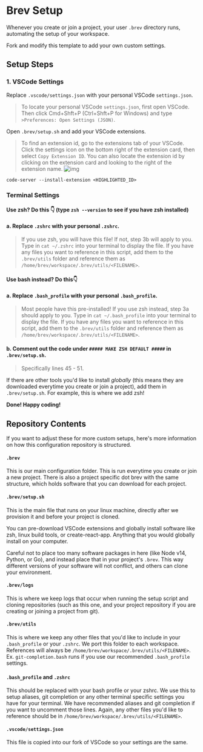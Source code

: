 # Brev Setup

Whenever you create or join a project, your user `.brev` directory runs, automating the setup of your workspace.

Fork and modify this template to add your own custom settings.

## Setup Steps

### 1. VSCode Settings ###

Replace `.vscode/settings.json` with your personal VSCode `settings.json`.
>To locate your personal VSCode `settings.json`, first open VSCode. Then click Cmd+Shft+P (Ctrl+Shft+P for Windows) and type `>Preferences: Open Settings (JSON)`.

Open `.brev/setup.sh` and add your VSCode extensions.
>To find an extension id, go to the extensions tab of your VSCode. Click the settings icon on the bottom right of the extension card, then select `Copy Extension ID`. You can also locate the extension id by clicking on the extension card and looking to the right of the extension name.
![img](https://console.brev.dev/static/media/vscodepackage.9dd68dbc.png)

`code-server --install-extension <HIGHLIGHTED_ID>`         

### Terminal Settings

#### Use **zsh**? Do this 👇 (type `zsh --version` to see if you have zsh installed)
#### a. Replace `.zshrc` with your personal `.zshrc`.
>If you use zsh, you will have this file! If not, step 3b will apply to you. Type in `cat ~/.zshrc` into your terminal to display the file. If you have any files you want to reference in this script, add them to the `.brev/utils` folder and reference them as `/home/brev/workspace/.brev/utils/<FILENAME>`.

#### Use **bash** instead? Do this👇
#### a. Replace `.bash_profile` with your personal `.bash_profile`.
>Most people have this pre-installed! If you use zsh instead, step 3a should apply to you. Type in `cat ~/.bash_profile` into your terminal to display the file. If you have any files you want to reference in this script, add them to the `.brev/utils` folder and reference them as `/home/brev/workspace/.brev/utils/<FILENAME>`.

#### b. Comment out the code under `##### MAKE ZSH DEFAULT #####` in `.brev/setup.sh`.
> Specifically lines 45 - 51.

If there are other tools you'd like to install *globally* (this means they are downloaded everytime you create or join a project), add them in `.brev/setup.sh`. For example, this is where we add zsh!

**Done! Happy coding!**

## Repository Contents

If you want to adjust these for more custom setups, here's more information on how this configuration repository is structured.

#### `.brev`
This is our main configuration folder. This is run everytime you create or join a new project. There is also a project specific dot brev with the same structure, which holds software that you can download for each project.

#### `.brev/setup.sh`
This is the main file that runs on your linux machine, directly after we provision it and before your project is cloned.

You can pre-download VSCode extensions and globally install software like zsh, linux build tools, or create-react-app. Anything that you would globally install on your computer.

Careful not to place too many software packages in here (like Node v14, Python, or Go), and instead place that in your project's `.brev`. This way different versions of your software will not conflict, and others can clone your environment.

#### `.brev/logs`
This is where we keep logs that occur when running the setup script and cloning repositories (such as this one, and your project repository if you are creating or joining a project from git).

#### `.brev/utils`
This is where we keep any other files that you'd like to include in your `.bash_profile` or your `.zshrc`. We port this folder to each workspace. References will always be `/home/brev/workspace/.brev/utils/<FILENAME>`. Ex. `git-completion.bash` runs if you use our recommended `.bash_profile` settings.

#### `.bash_profile` and `.zshrc`
This should be replaced with your bash profile or your zshrc. We use this to setup aliases, git completion or any other terminal specific settings you have for your terminal.
We have recommended aliases and git completion if you want to uncomment those lines. Again, any other files you'd like to reference should be in `/home/brev/workspace/.brev/utils/<FILENAME>`.

#### `.vscode/settings.json`
This file is copied into our fork of VSCode so your settings are the same.
